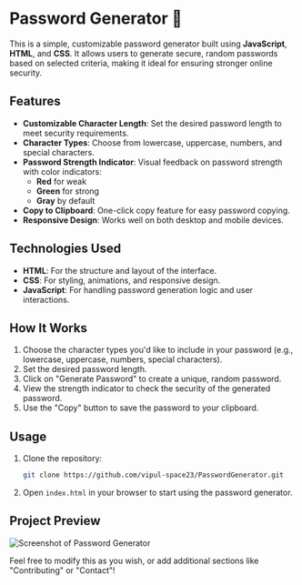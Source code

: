 # Password Generator 🔐

This is a simple, customizable password generator built using **JavaScript**, **HTML**, and **CSS**. It allows users to generate secure, random passwords based on selected criteria, making it ideal for ensuring stronger online security.

## Features
- **Customizable Character Length**: Set the desired password length to meet security requirements.
- **Character Types**: Choose from lowercase, uppercase, numbers, and special characters.
- **Password Strength Indicator**: Visual feedback on password strength with color indicators:
  - **Red** for weak
  - **Green** for strong
  - **Gray** by default
- **Copy to Clipboard**: One-click copy feature for easy password copying.
- **Responsive Design**: Works well on both desktop and mobile devices.

## Technologies Used
- **HTML**: For the structure and layout of the interface.
- **CSS**: For styling, animations, and responsive design.
- **JavaScript**: For handling password generation logic and user interactions.

## How It Works
1. Choose the character types you'd like to include in your password (e.g., lowercase, uppercase, numbers, special characters).
2. Set the desired password length.
3. Click on "Generate Password" to create a unique, random password.
4. View the strength indicator to check the security of the generated password.
5. Use the "Copy" button to save the password to your clipboard.

## Usage
1. Clone the repository:
   ```bash
   git clone https://github.com/vipul-space23/PasswordGenerator.git
   ```
2. Open `index.html` in your browser to start using the password generator.

## Project Preview
![Screenshot of Password Generator](screenshot.png)

Feel free to modify this as you wish, or add additional sections like "Contributing" or "Contact"!

